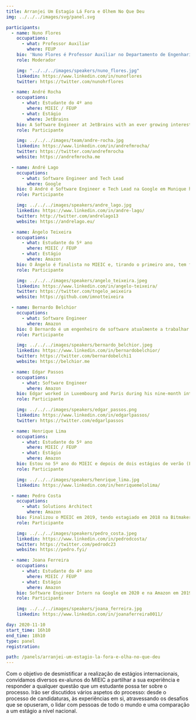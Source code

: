```yaml
---
title: Arranjei Um Estagio Lá Fora e Olhem No Que Deu
img: ../../../images/svg/panel.svg

participants:
  - name: Nuno Flores
    occupations:
      - what: Professor Auxiliar
        where: FEUP
    bio: 'Nuno Flores é Professor Auxiliar no Departamento de Engenharia Informática da Faculdade de Engenharia da Universidade do Porto (FEUP), onde lecciona unidades curriculares nas áreas da Programação, Engenharia de Software, Metodologias Ágeis e Arquitetura de Software (frameworks e padrões). É investigador no Software Engineering Research Group da FEUP onde se foca na gestão colaborativa de conhecimento de software e na aprendizagem de software e da engenharia de software. É investigador sénior no INESC TEC e membro do Hillside Group. A sua tese de doutoramento em Engenharia de Software intitulou-se: "Patterns and Tools for improving Framework Understanding: a Collaborative Approach”. Mais recentemente tem centrado a sua investigação na aplicação de técnicas de jogos para a melhoria da aprendizagem da engenharia de software.'
    role: Moderador

    img: "../../../images/speakers/nuno_flores.jpg"
    linkedin: https://www.linkedin.com/in/nunoflores
    twitter: https://twitter.com/nunohrflores

  - name: André Rocha
    occupations:
      - what: Estudante do 4º ano
        where: MIEIC / FEUP
      - what: Estágio
        where: JetBrains
    bio: A Software Engineer at JetBrains with an ever growing interest in Data Engineering and Developer Tooling. Using my free time to further develop what I love the most, as well as learn new and interesting skills. Currently, developing tooling for the integration of Google's Build System, Bazel, in the IntelliJ platform, through the Build Server Protocol, an extension of the Language Server Protocol, for agnostic communication of relevant information to display in an IDE.
    role: Participante

    img: ../../../images/team/andre-rocha.jpg
    linkedin: https://www.linkedin.com/in/andrefmrocha/
    twitter: https://twitter.com/andrefmrocha
    website: https://andrefmrocha.me

  - name: André Lago
    occupations:
      - what: Software Engineer and Tech Lead
        where: Google
    bio: O André é Software Engineer e Tech Lead na Google em Munique há 2 anos. Ainda durante o curso realizou dois estágios de verão, e desde que terminou o curso que trabalha em privacidade na Google, desenvolvindo vários produtos com milhões de utilizadores diários e liderando o desenvolvimento de novos produtos e funcionalidades. Para além do trabalho de curso, o André sempre teve outras paixões e projetos pessoais como um assistente de voz para interagir com dispositivos inteligentes em casa. Para além de tecnologia, o André é um grande fã de música, basquetebol e surf!
    role: Participante

    img: ../../../images/speakers/andre_lago.jpg
    linkedin: https://www.linkedin.com/in/andre-lago/
    twitter: http://twitter.com/andrelago13
    website: https://andrelago.eu/

  - name: Ângelo Teixeira
    occupations:
      - what: Estudante do 5º ano
        where: MIEIC / FEUP
      - what: Estágio
        where: Amazon
    bio: O Ângelo é finalista no MIEIC e, tirando o primeiro ano, tem feito estágios de verão entre os anos letivos (quem precisa de férias, anyway?). Primeiro na BLIP, e depois dois na Amazon, em Madrid. A sua área de eleição é o Desenvolvimento Web "Full Stack", com tudo o que isso engloba, desde APIs back-end, bases de dados... À experiencia mais visivel, com foco em UX. Recentemente, os estágios permitiram-lhe experienciar o desenvolvimento em grande escala, com impacto global, com todas as implicações associadas a tal, o que lhe permitiu expandir o conhecimento e aprender ainda mais.
    role: Participante

    img: ../../../images/speakers/angelo_teixeira.jpeg
    linkedin: https://www.linkedin.com/in/angelo-teixeira/
    twitter: https://twitter.com/tngelo_aeixeira
    website: https://github.com/imnotteixeira

  - name: Bernardo Belchior
    occupations:
      - what: Software Engineer
        where: Amazon
    bio: O Bernardo é um engenheiro de software atualmente a trabalhar na Amazon em Madrid. Estagiou numa startup em Londres no verão de 2018 e trabalhou part-time numa empresa alemã em Erasmus, tendo finalizado o Mestrado Integrado em Engenharia Informática e Computação em julho de 2019.
    role: Participante

    img: ../../../images/speakers/bernardo_belchior.jpeg
    linkedin: https://www.linkedin.com/in/bernardobelchior/
    twitter: https://twitter.com/bernardobelchi1
    website: https://belchior.me

  - name: Edgar Passos
    occupations:
      - what: Software Engineer
        where: Amazon
    bio: Edgar worked in Luxembourg and Paris during his nine-month internship at Amazon, from July of 2018 to April 2019. He completed his degree in 2020 and shortly after rejoined his internship team at Amazon where is he is (temporarily) working remotely from Portugal.
    role: Participante

    img: ../../../images/speakers/edgar_passos.png
    linkedin: https://www.linkedin.com/in/edgarlpassos/
    twitter: https://twitter.com/edgarlpassos

  - name: Henrique Lima
    occupations:
      - what: Estudante do 5º ano
        where: MIEIC / FEUP
      - what: Estágio
        where: Amazon
    bio: Estou no 5º ano do MIEIC e depois de dois estágios de verão (Fraunhofer e Talkdesk) no 2º e 3º anos do curso, tive a oportunidade de passar 3 meses a estagiar para a Amazon.
    role: Participante

    img: ../../../images/speakers/henrique_lima.jpg
    linkedin: https://www.linkedin.com/in/henriquemelolima/

  - name: Pedro Costa
    occupations:
      - what: Solutions Architect
        where: Amazon
    bio: Finalizou o MIEIC em 2019, tendo estagiado em 2018 na Bitmaker no Porto como full-stack developer e em 2019 como Solutions Architect na AWS em Madrid. Atualmente está a trabalhar como Solutions Architect para a AWS em Lisboa.
    role: Participante

    img: ../../../images/speakers/pedro_costa.jpeg
    linkedin: https://www.linkedin.com/in/pedrodcosta/
    twitter: https://twitter.com/pedrodc23
    website: https://pedro.fyi/

  - name: Joana Ferreira
    occupations:
      - what: Estudante do 4º ano
        where: MIEIC / FEUP
      - what: Estágio
        where: Amazon
    bio: Software Engineer Intern na Google em 2020 e na Amazon em 2019. O Sigarra diz que estou no 4º ano, mas tenho um semestre inteiro do 3º em atraso e só estou inscrita a uma cadeira do 4º, por isso isto é debatível.
    role: Participante

    img: ../../../images/speakers/joana_ferreira.jpg
    linkedin: https://www.linkedin.com/in/joanaferreira0011/

day: 2020-11-10
start_time: 16h10
end_time: 18h10
type: panel
registration:

path: /panels/arranjei-um-estagio-la-fora-e-olha-no-que-deu
---
```


Com o objetivo de desmistificar a realização de estágios internacionais, convidamos diversos ex-alunos do MIEIC a partilhar a sua experiência e responder a qualquer questão que um estudante possa ter sobre o processo. Irão ser discutidos vários aspetos do processo: desde o processo de candidaturas, às experiências em si, atravessando os desafios que se opuseram, o lidar com pessoas de todo o mundo e uma comparação a um estágio a nível nacional.
